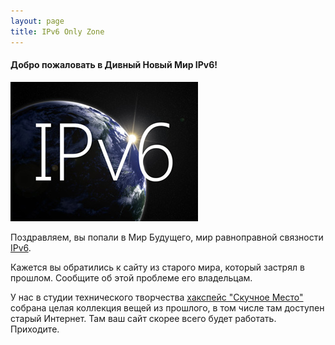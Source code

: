 ```yaml
---
layout: page
title: IPv6 Only Zone
---
```


#### Добро пожаловать в Дивный Новый Мир IPv6!

<img src="/assets/images/IPv6.jpg"/>

Поздравляем, вы попали в Мир Будущего, мир равноправной связности [IPv6](https://version6.ru/).

Кажется вы обратились к сайту из старого мира<script>
  const params = new URLSearchParams(window.location.search);
  const ipv4_host = params.get("ipv4_host");
  if(ipv4_host){document.write(' <a href="http://'+ipv4_host+'">'+ipv4_host+'</a>');}
</script>, который застрял в прошлом.
Сообщите об этой проблеме его владельцам.


У нас в студии технического творчества [хакспейс "Скучное Место"](//www.boringplace.org/) собрана целая коллекция вещей из прошлого, в том числе там доступен старый Интернет. Там ваш сайт скорее всего будет работать. Приходите.

